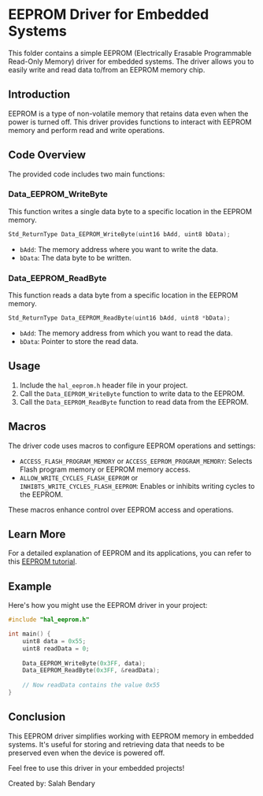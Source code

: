 # EEPROM Driver for Embedded Systems

This folder contains a simple EEPROM (Electrically Erasable Programmable Read-Only Memory) driver for embedded systems. The driver allows you to easily write and read data to/from an EEPROM memory chip.

## Introduction

EEPROM is a type of non-volatile memory that retains data even when the power is turned off. This driver provides functions to interact with EEPROM memory and perform read and write operations.

## Code Overview

The provided code includes two main functions:

### Data_EEPROM_WriteByte

This function writes a single data byte to a specific location in the EEPROM memory.

```c
Std_ReturnType Data_EEPROM_WriteByte(uint16 bAdd, uint8 bData);
```

- `bAdd`: The memory address where you want to write the data.
- `bData`: The data byte to be written.

### Data_EEPROM_ReadByte

This function reads a data byte from a specific location in the EEPROM memory.

```c
Std_ReturnType Data_EEPROM_ReadByte(uint16 bAdd, uint8 *bData);
```

- `bAdd`: The memory address from which you want to read the data.
- `bData`: Pointer to store the read data.

## Usage

1. Include the `hal_eeprom.h` header file in your project.
2. Call the `Data_EEPROM_WriteByte` function to write data to the EEPROM.
3. Call the `Data_EEPROM_ReadByte` function to read data from the EEPROM.

## Macros

The driver code uses macros to configure EEPROM operations and settings:

- `ACCESS_FLASH_PROGRAM_MEMORY` or `ACCESS_EEPROM_PROGRAM_MEMORY`: Selects Flash program memory or EEPROM memory access.
- `ALLOW_WRITE_CYCLES_FLASH_EEPROM` or `INHIBTS_WRITE_CYCLES_FLASH_EEPROM`: Enables or inhibits writing cycles to the EEPROM.

These macros enhance control over EEPROM access and operations.

## Learn More

For a detailed explanation of EEPROM and its applications, you can refer to this [EEPROM tutorial](https://www.electronics-notes.com/articles/electronic_components/memories/eeprom-electrically-erasable-programmable-read-only-memory-basics-tutorial.php).

## Example

Here's how you might use the EEPROM driver in your project:

```c
#include "hal_eeprom.h"

int main() {
    uint8 data = 0x55;
    uint8 readData = 0;
    
    Data_EEPROM_WriteByte(0x3FF, data);
    Data_EEPROM_ReadByte(0x3FF, &readData);
    
    // Now readData contains the value 0x55
}
```

## Conclusion

This EEPROM driver simplifies working with EEPROM memory in embedded systems. It's useful for storing and retrieving data that needs to be preserved even when the device is powered off.

Feel free to use this driver in your embedded projects!

Created by: Salah Bendary

